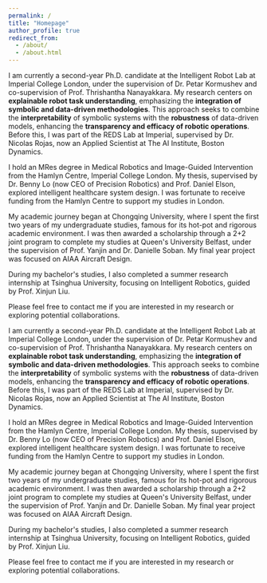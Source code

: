 ```yaml
---
permalink: /
title: "Homepage"
author_profile: true
redirect_from: 
  - /about/
  - /about.html
---
```


I am currently a second-year Ph.D. candidate at the Intelligent Robot Lab at Imperial College London, under the supervision of Dr. Petar Kormushev and co-supervision of Prof. Thrishantha Nanayakkara. My research centers on **explainable robot task understanding**, emphasizing the **integration of symbolic and data-driven methodologies**. This approach seeks to combine the **interpretability** of symbolic systems with the **robustness** of data-driven models, enhancing the **transparency and efficacy of robotic operations**. Before this, I was part of the REDS Lab at Imperial, supervised by Dr. Nicolas Rojas, now an Applied Scientist at The AI Institute, Boston Dynamics.

I hold an MRes degree in Medical Robotics and Image-Guided Intervention from the Hamlyn Centre, Imperial College London. My thesis, supervised by Dr. Benny Lo (now CEO of Precision Robotics) and Prof. Daniel Elson, explored intelligent healthcare system design. I was fortunate to receive funding from the Hamlyn Centre to support my studies in London.

My academic journey began at Chongqing University, where I spent the first two years of my undergraduate studies, famous for its hot-pot and rigorous academic environment. I was then awarded a scholarship through a 2+2 joint program to complete my studies at Queen's University Belfast, under the supervision of Prof. Yanjin and Dr. Danielle Soban. My final year project was focused on AIAA Aircraft Design.

During my bachelor's studies, I also completed a summer research internship at Tsinghua University, focusing on Intelligent Robotics, guided by Prof. Xinjun Liu.

Please feel free to contact me if you are interested in my research or exploring potential collaborations.

I am currently a second-year Ph.D. candidate at the Intelligent Robot Lab at Imperial College London, under the supervision of Dr. Petar Kormushev and co-supervision of Prof. Thrishantha Nanayakkara. My research centers on **explainable robot task understanding**, emphasizing the **integration of symbolic and data-driven methodologies**. This approach seeks to combine the **interpretability** of symbolic systems with the **robustness** of data-driven models, enhancing the **transparency and efficacy of robotic operations**. Before this, I was part of the REDS Lab at Imperial, supervised by Dr. Nicolas Rojas, now an Applied Scientist at The AI Institute, Boston Dynamics.

I hold an MRes degree in Medical Robotics and Image-Guided Intervention from the Hamlyn Centre, Imperial College London. My thesis, supervised by Dr. Benny Lo (now CEO of Precision Robotics) and Prof. Daniel Elson, explored intelligent healthcare system design. I was fortunate to receive funding from the Hamlyn Centre to support my studies in London.

My academic journey began at Chongqing University, where I spent the first two years of my undergraduate studies, famous for its hot-pot and rigorous academic environment. I was then awarded a scholarship through a 2+2 joint program to complete my studies at Queen's University Belfast, under the supervision of Prof. Yanjin and Dr. Danielle Soban. My final year project was focused on AIAA Aircraft Design.

During my bachelor's studies, I also completed a summer research internship at Tsinghua University, focusing on Intelligent Robotics, guided by Prof. Xinjun Liu.

Please feel free to contact me if you are interested in my research or exploring potential collaborations.

